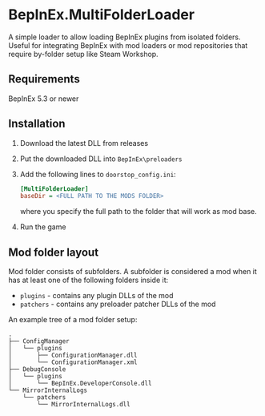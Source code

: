 # BepInEx.MultiFolderLoader

A simple loader to allow loading BepInEx plugins from isolated folders.  
Useful for integrating BepInEx with mod loaders or mod repositories that require 
by-folder setup like Steam Workshop.

## Requirements

BepInEx 5.3 or newer

## Installation

1. Download the latest DLL from releases
2. Put the downloaded DLL into `BepInEx\preloaders`
3. Add the following lines to `doorstop_config.ini`:
   
   ```ini
   [MultiFolderLoader]
   baseDir = <FULL PATH TO THE MODS FOLDER>
   ```
   
   where you specify the full path to the folder that will work as mod base.
4. Run the game

## Mod folder layout

Mod folder consists of subfolders. A subfolder is considered a mod when it has at least one of the following folders inside it:
* `plugins` - contains any plugin DLLs of the mod
* `patchers` - contains any preloader patcher DLLs of the mod

An example tree of a mod folder setup:

```
.
├── ConfigManager
│   └── plugins
│       ├── ConfigurationManager.dll
│       └── ConfigurationManager.xml
├── DebugConsole
│   └── plugins
│       └── BepInEx.DeveloperConsole.dll
└── MirrorInternalLogs
    └── patchers
        └── MirrorInternalLogs.dll
```